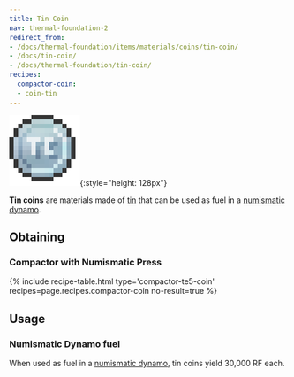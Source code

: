 ```yaml
---
title: Tin Coin
nav: thermal-foundation-2
redirect_from:
- /docs/thermal-foundation/items/materials/coins/tin-coin/
- /docs/tin-coin/
- /docs/thermal-foundation/tin-coin/
recipes:
  compactor-coin:
  - coin-tin
---
```


![Tin coin](/assets/images/thermal-foundation/coin-tin.png){:style="height: 128px"}


**Tin coins** are materials made of [tin](/docs/thermal-foundation-2/tin-ingot/) that can be used as
fuel in a [numismatic dynamo](/docs/thermal-expansion-5/numismatic-dynamo/).


Obtaining
---------

### Compactor with Numismatic Press
{% include recipe-table.html type='compactor-te5-coin' recipes=page.recipes.compactor-coin no-result=true %}


Usage
-----

### Numismatic Dynamo fuel
When used as fuel in a [numismatic dynamo](/docs/thermal-expansion-5/numismatic-dynamo/), tin coins
yield 30,000 RF each.
